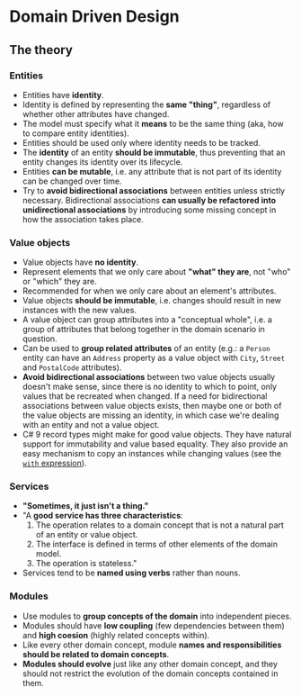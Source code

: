 # Domain Driven Design

## The theory

### Entities

- Entities have **identity**.
- Identity is defined by representing the **same "thing"**, regardless of whether other attributes have changed.
- The model must specify what it **means** to be the same thing (aka, how to compare entity identities).
- Entities should be used only where identity needs to be tracked.
- The **identity** of an entity **should be immutable**, thus preventing that an entity changes its identity over its lifecycle.
- Entities **can be mutable**, i.e. any attribute that is not part of its identity can be changed over time.
- Try to **avoid bidirectional associations** between entities unless strictly necessary. Bidirectional associations **can usually be refactored into unidirectional associations** by introducing some missing concept in how the association takes place.

### Value objects

- Value objects have **no identity**.
- Represent elements that we only care about **"what" they are**, not "who" or "which" they are.
- Recommended for when we only care about an element's attributes.
- Value objects **should be immutable**, i.e. changes should result in new instances with the new values.
- A value object can group attributes into a "conceptual whole", i.e. a group of attributes that belong together in the domain scenario in question.
- Can be used to **group related attributes** of an entity (e.g.: a `Person` entity can have an `Address` property as a value object with `City`, `Street` and `PostalCode` attributes).
- **Avoid bidirectional associations** between two value objects usually doesn't make sense, since there is no identity to which to point, only values that be recreated when changed. If a need for bidirectional associations between value objects exists, then maybe one or both of the value objects are missing an identity, in which case we're dealing with an entity and not a value object.
- C# 9 record types might make for good value objects. They have natural support for immutability and value based equality. They also provide an easy mechanism to copy an instances while changing values (see the [`with` expression](https://docs.microsoft.com/en-us/dotnet/csharp/language-reference/operators/with-expression)).

### Services

- **"Sometimes, it just isn't a thing."**
- "A **good service has three characteristics**:
  1. The operation relates to a domain concept that is not a natural part of an entity or value object.
  2. The interface is defined in terms of other elements of the domain model.
  3. The operation is stateless."
- Services tend to be **named using verbs** rather than nouns.

### Modules

- Use modules to **group concepts of the domain** into independent pieces.
- Modules should have **low coupling** (few dependencies between them) and **high coesion** (highly related concepts within).
- Like every other domain concept, module **names and responsibilities should be related to domain concepts**.
- **Modules should evolve** just like any other domain concept, and they should not restrict the evolution of the domain concepts contained in them.
